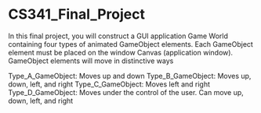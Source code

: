 # CS341_Final_Project

In this final project, you will construct a GUI application Game World containing four types of animated
GameObject elements. Each GameObject element must be placed on the window Canvas (application
window). GameObject elements will move in distinctive ways

Type_A_GameObject: Moves up and down
Type_B_GameObject: Moves up, down, left, and right
Type_C_GameObject: Moves left and right
Type_D_GameObject: Moves under the control of the user. Can move up, down, left, and right
